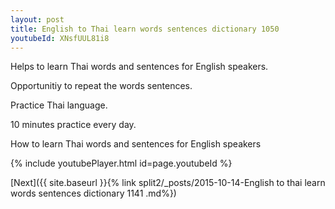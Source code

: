 ```yaml
---
layout: post
title: English to Thai learn words sentences dictionary 1050 
youtubeId: XNsfUUL81i8
---
```

 
 
Helps to learn Thai words and sentences for English speakers.

Opportunitiy to repeat the words sentences. 

Practice Thai language. 
 
10 minutes practice every day. 
 
How to learn Thai words and sentences for English speakers 
 
{% include youtubePlayer.html id=page.youtubeId %}
 
 
[Next]({{ site.baseurl }}{% link  split2/_posts/2015-10-14-English to thai learn words sentences dictionary 1141 .md%})
 
